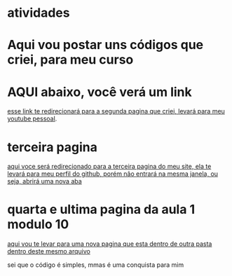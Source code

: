 # atividades

<h1>Aqui vou postar uns códigos que criei, para meu curso</h1>


<!DOCTYPE html>
<html lang="pt-br">
<head>
    <meta charset="UTF-8">
    <meta name="viewport" content="width=device-width, initial-scale=1.0">
    <title>Atividade 1 do módulo 10</title>
</head>
<body>
    <h1>AQUI abaixo, você verá um link</h1>
    <p><a href="https://www.youtube.com/channel/UCxA65kGPFnoEQho0qXC5aSQ">esse link te redirecionará para a segunda pagina que criei, levará para meu youtube pessoal</a>.</p>
    <h1>terceira pagina</h1>
    <p><a href="https://github.com/dreistark" rel target="_blank">aqui voce será redirecionado para a terceira pagina do meu site, ela te levará para meu perfil do github, porém nâo entrará na mesma janela, ou seja, abrirá uma nova aba</a></p> <!-- ou não --> <!-- deu boa prr-->
    <h1>quarta e ultima pagina da aula 1 modulo 10</h1>
    <p><a href="pasta 2/pagina 4.html">aqui vou te levar para uma nova pagina que esta dentro de outra pasta dentro deste mesmo arquivo</a></p>
</body>
</html>


<p>sei que o código é simples, mmas é uma conquista para mim</p>
